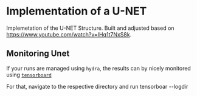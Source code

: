 # Implementation of a U-NET

Implemetation of the U-NET Structure. Built and adjusted based on https://www.youtube.com/watch?v=IHq1t7NxS8k.


## Monitoring Unet

If your runs are managed using `hydra`, the results can by nicely monitored
using [`tensorboard`](https://www.tensorflow.org/tensorboard/get_started)

For that, navigate to the respective directory and run
    tensorboar --logdir 